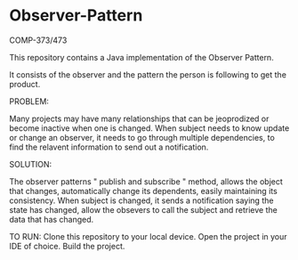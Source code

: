 # Observer-Pattern

COMP-373/473

This repository contains a Java implementation of the Observer Pattern.

It consists of the observer and the pattern the person is following to get the product.

PROBLEM:

Many projects may have many relationships that can be jeoprodized or become inactive when one is changed. When subject needs to know update or change an observer, it needs to go through multiple dependencies, to find the relavent information to send out a notification.

SOLUTION:
 
The observer patterns " publish and subscribe " method, allows the object that changes, automatically change its dependents, easily maintaining its consistency. When subject is changed, it sends a notification saying the state has changed, allow the obsevers to call the subject and retrieve the data that has changed.

TO RUN:
Clone this repository to your local device.
Open the project in your IDE of choice.
Build the project.
  